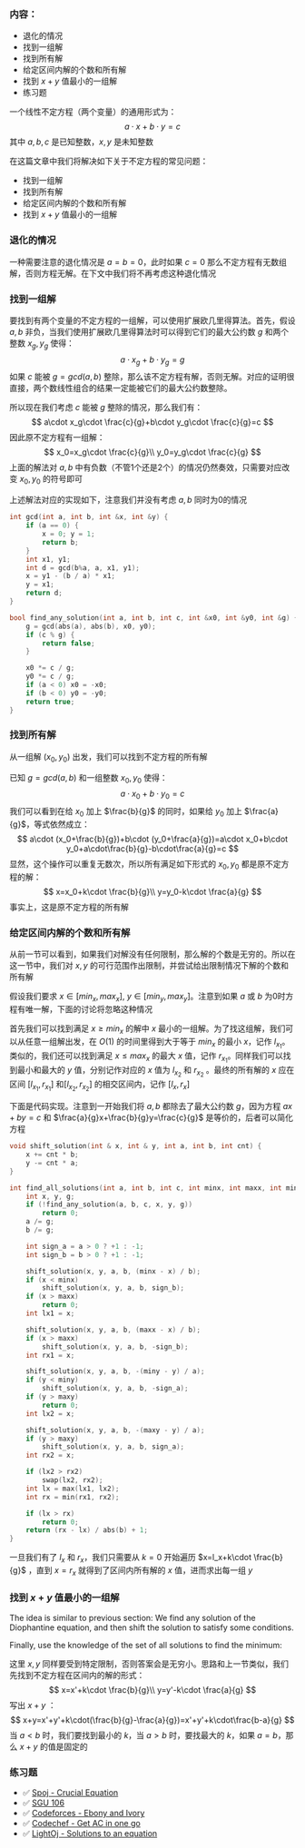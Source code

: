 ### 内容：

- 退化的情况
- 找到一组解
- 找到所有解
- 给定区间内解的个数和所有解
- 找到 $x+y$ 值最小的一组解
- 练习题



一个线性不定方程（两个变量）的通用形式为：
$$
a\cdot x+b\cdot y=c
$$
其中 $a,b,c$ 是已知整数，$x,y$ 是未知整数

在这篇文章中我们将解决如下关于不定方程的常见问题：

- 找到一组解
- 找到所有解
- 给定区间内解的个数和所有解
- 找到 $x+y$ 值最小的一组解



### 退化的情况

一种需要注意的退化情况是 $a=b=0$，此时如果 $c=0$ 那么不定方程有无数组解，否则方程无解。在下文中我们将不再考虑这种退化情况



### 找到一组解

要找到有两个变量的不定方程的一组解，可以使用扩展欧几里得算法。首先，假设 $a,b$ 非负，当我们使用扩展欧几里得算法时可以得到它们的最大公约数 $g$ 和两个整数 $x_g,y_g$ 使得：
$$
a\cdot x_g+b\cdot y_g=g
$$
如果 $c$ 能被 $g=gcd(a,b)$ 整除，那么该不定方程有解，否则无解。对应的证明很直接，两个数线性组合的结果一定能被它们的最大公约数整除。



所以现在我们考虑 $c$ 能被 $g$ 整除的情况，那么我们有：
$$
a\cdot x_g\cdot \frac{c}{g}+b\cdot y_g\cdot \frac{c}{g}=c
$$
因此原不定方程有一组解：
$$
x_0=x_g\cdot \frac{c}{g}\\
y_0=y_g\cdot \frac{c}{g}
$$
上面的解法对 $a,b$ 中有负数（不管1个还是2个）的情况仍然奏效，只需要对应改变 $x_0,y_0$ 的符号即可



上述解法对应的实现如下，注意我们并没有考虑 $a,b$ 同时为0的情况

```c++
int gcd(int a, int b, int &x, int &y) {
    if (a == 0) {
        x = 0; y = 1;
        return b;
    }
    int x1, y1;
    int d = gcd(b%a, a, x1, y1);
    x = y1 - (b / a) * x1;
    y = x1;
    return d;
}

bool find_any_solution(int a, int b, int c, int &x0, int &y0, int &g) {
    g = gcd(abs(a), abs(b), x0, y0);
    if (c % g) {
        return false;
    }

    x0 *= c / g;
    y0 *= c / g;
    if (a < 0) x0 = -x0;
    if (b < 0) y0 = -y0;
    return true;
}
```



### 找到所有解

从一组解 $(x_0,y_0)$ 出发，我们可以找到不定方程的所有解



已知 $g=gcd(a,b)$ 和一组整数 $x_0,y_0$ 使得：
$$
a\cdot x_0+b\cdot y_0 = c
$$
我们可以看到在给 $x_0$ 加上 $\frac{b}{g}$ 的同时，如果给 $y_0$ 加上 $\frac{a}{g}$，等式依然成立：
$$
a\cdot (x_0+\frac{b}{g})+b\cdot (y_0+\frac{a}{g})=a\cdot x_0+b\cdot y_0+a\cdot\frac{b}{g}-b\cdot\frac{a}{g}=c
$$
显然，这个操作可以重复无数次，所以所有满足如下形式的 $x_0,y_0$ 都是原不定方程的解：
$$
x=x_0+k\cdot \frac{b}{g}\\
y=y_0-k\cdot \frac{a}{g}
$$
事实上，这是原不定方程的所有解



### 给定区间内解的个数和所有解

从前一节可以看到，如果我们对解没有任何限制，那么解的个数是无穷的。所以在这一节中，我们对 $x,y$ 的可行范围作出限制，并尝试给出限制情况下解的个数和所有解



假设我们要求 $x\in[min_x,max_x],\ y\in[min_y,max_y]$。注意到如果 $a$ 或 $b$ 为0时方程有唯一解，下面的讨论将忽略这种情况



首先我们可以找到满足 $x\geq min_x$ 的解中 $x$ 最小的一组解。为了找这组解，我们可以从任意一组解出发，在 $O(1)$ 的时间里得到大于等于 $min_x$ 的最小 $x$，记作 $l_{x_1}$。类似的，我们还可以找到满足 $x\leq max_x$ 的最大 $x$ 值，记作 $r_{x_1}$。同样我们可以找到最小和最大的 $y$ 值，分别记作对应的 $x$ 值为 $l_{x_2}$ 和 $r_{x_2}$ 。最终的所有解的 $x$ 应在区间 $[l_{x_1},r_{x_1}]$ 和$[l_{x_2},r_{x_2}]$ 的相交区间内，记作 $[l_x,r_x]$



下面是代码实现。注意到一开始我们将 $a,b$ 都除去了最大公约数 $g$，因为方程 $ax+by=c$ 和 $\frac{a}{g}x+\frac{b}{g}y=\frac{c}{g}$ 是等价的，后者可以简化方程

```c++
void shift_solution(int & x, int & y, int a, int b, int cnt) {
    x += cnt * b;
    y -= cnt * a;
}

int find_all_solutions(int a, int b, int c, int minx, int maxx, int miny, int maxy) {
    int x, y, g;
    if (!find_any_solution(a, b, c, x, y, g))
        return 0;
    a /= g;
    b /= g;

    int sign_a = a > 0 ? +1 : -1;
    int sign_b = b > 0 ? +1 : -1;

    shift_solution(x, y, a, b, (minx - x) / b);
    if (x < minx)
        shift_solution(x, y, a, b, sign_b);
    if (x > maxx)
        return 0;
    int lx1 = x;

    shift_solution(x, y, a, b, (maxx - x) / b);
    if (x > maxx)
        shift_solution(x, y, a, b, -sign_b);
    int rx1 = x;

    shift_solution(x, y, a, b, -(miny - y) / a);
    if (y < miny)
        shift_solution(x, y, a, b, -sign_a);
    if (y > maxy)
        return 0;
    int lx2 = x;

    shift_solution(x, y, a, b, -(maxy - y) / a);
    if (y > maxy)
        shift_solution(x, y, a, b, sign_a);
    int rx2 = x;

    if (lx2 > rx2)
        swap(lx2, rx2);
    int lx = max(lx1, lx2);
    int rx = min(rx1, rx2);

    if (lx > rx)
        return 0;
    return (rx - lx) / abs(b) + 1;
}
```

一旦我们有了 $l_x$ 和 $r_x$，我们只需要从 $k=0$ 开始遍历 $x=l_x+k\cdot \frac{b}{g}$ ，直到 $x=r_x$ 就得到了区间内所有解的 $x$ 值，进而求出每一组 $y$



### 找到 $x+y$ 值最小的一组解

The idea is similar to previous section: We find any solution of the Diophantine equation, and then shift the solution to satisfy some conditions.

Finally, use the knowledge of the set of all solutions to find the minimum:

这里 $x,y$ 同样要受到特定限制，否则答案会是无穷小。思路和上一节类似，我们先找到不定方程在区间内的解的形式：
$$
x=x'+k\cdot \frac{b}{g}\\
y=y'-k\cdot \frac{a}{g}
$$
写出 $x+y$ ：
$$
x+y=x'+y'+k\cdot(\frac{b}{g}-\frac{a}{g})=x'+y'+k\cdot\frac{b-a}{g}
$$
当 $a<b$ 时，我们要找到最小的 $k$，当 $a>b$ 时，要找最大的 $k$，如果 $a=b$，那么 $x+y$ 的值是固定的



### 练习题

- ✅ [Spoj - Crucial Equation](http://www.spoj.com/problems/CEQU/)
- ✅ [SGU 106](http://codeforces.com/problemsets/acmsguru/problem/99999/106)
- ✅ [Codeforces - Ebony and Ivory](http://codeforces.com/contest/633/problem/A)
- ✅ [Codechef - Get AC in one go](https://www.codechef.com/problems/COPR16G)
- ✅ [LightOj - Solutions to an equation](http://www.lightoj.com/volume_showproblem.php?problem=1306)

